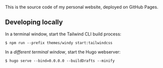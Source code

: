This is the source code of my personal website, deployed on GitHub Pages.

## Developing locally

In a terminal window, start the Tailwind CLI build process:

```shell
$ npm run --prefix themes/windy start:tailwindcss
```

In a _different terminal window_, start the Hugo webserver:

```shell
$ hugo serve --bind=0.0.0.0 --buildDrafts --minify
```